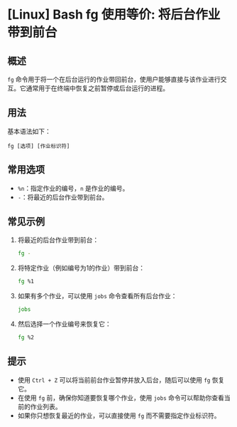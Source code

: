 # [Linux] Bash fg 使用等价: 将后台作业带到前台

## 概述
`fg` 命令用于将一个在后台运行的作业带回前台，使用户能够直接与该作业进行交互。它通常用于在终端中恢复之前暂停或后台运行的进程。

## 用法
基本语法如下：
```
fg [选项] [作业标识符]
```

## 常用选项
- `%n`：指定作业的编号，`n` 是作业的编号。
- `-`：将最近的后台作业带到前台。

## 常见示例
1. 将最近的后台作业带到前台：
   ```bash
   fg -
   ```

2. 将特定作业（例如编号为1的作业）带到前台：
   ```bash
   fg %1
   ```

3. 如果有多个作业，可以使用 `jobs` 命令查看所有后台作业：
   ```bash
   jobs
   ```

4. 然后选择一个作业编号来恢复它：
   ```bash
   fg %2
   ```

## 提示
- 使用 `Ctrl + Z` 可以将当前前台作业暂停并放入后台，随后可以使用 `fg` 恢复它。
- 在使用 `fg` 前，确保你知道要恢复哪个作业，使用 `jobs` 命令可以帮助你查看当前的作业列表。
- 如果你只想恢复最近的作业，可以直接使用 `fg` 而不需要指定作业标识符。